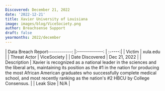 ```yaml
---
Discovered: December 21, 2022
date: '2022-12-21'
title: Xavier University of Louisiana
image: images/blog/ViceSociety.png
author: Breachsense Support
draft: false
yearmonths: 2022/december
---
```


| Data Breach Report------------:     |:-------------:    | :-----:|
| Victim      | xula.edu      | 
| Threat Actor      | ViceSociety      | 
| Date Discovered      | Dec 21, 2022      | 
| Description      | Xavier is recognized as a national leader in the sciences and the liberal arts, maintaining its position as the #1 in the nation for producing the most African American graduates who successfully complete medical school, and most recently ranking as the nation's #2 HBCU by College Consensus.      | 
| Leak Size      | N/A      | 

